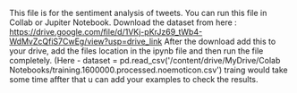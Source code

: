 This file is for the sentiment analysis of tweets.
You can run this file in Collab or Jupiter Notebook.
Download the dataset from here : https://drive.google.com/file/d/1VKj-pKrJz69_tWb4-WdMvZcQfiS7CwEg/view?usp=drive_link
After the download add this to your drive, add the files location in the ipynb file and then run the file completely. (Here - dataset = pd.read_csv('/content/drive/MyDrive/Colab Notebooks/training.1600000.processed.noemoticon.csv')
traing would take some time affter that u can add your examples to check the results.
